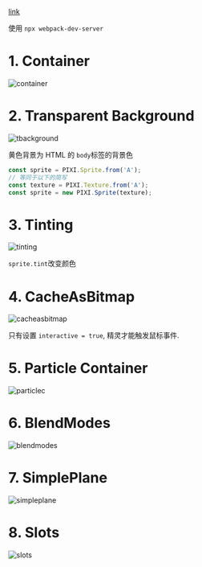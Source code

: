 [link](https://pixijs.io/examples)

使用 `npx webpack-dev-server`

# 1. Container

![container](assets/container.png)

# 2. Transparent Background

![tbackground](assets/tbackground.png)

黄色背景为 HTML 的 `body`标签的背景色

```js
const sprite = PIXI.Sprite.from('A');
// 等同于以下的简写
const texture = PIXI.Texture.from('A');
const sprite = new PIXI.Sprite(texture);
```

# 3. Tinting

![tinting](assets/tinting.jpg)



`sprite.tint`改变颜色

# 4. CacheAsBitmap

![cacheasbitmap](assets/cacheasbitmap.jpg)

只有设置 `interactive = true`, 精灵才能触发鼠标事件.

# 5. Particle Container

![particlec](assets/particlec.jpg)

# 6. BlendModes

![blendmodes](assets/blendmodes.jpg)

# 7. SimplePlane

![simpleplane](assets/simpleplane.jpg)

# 8. Slots

![slots](assets/slots.jpg)